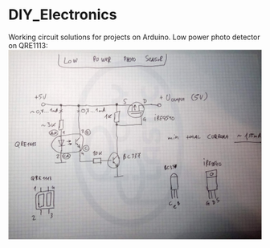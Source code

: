 # DIY_Electronics
Working circuit solutions for projects on Arduino.
Low power photo detector on QRE1113:
![alt text](https://github.com/EgorichKiev/DIY_Electronics/blob/master/DSC_6026.JPG)
